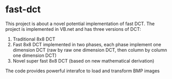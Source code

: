 # fast-dct
This project is about a novel potential implementation of fast DCT.
The project is implemented in VB.net and has three versions of DCT:
1. Traditional 8x8 DCT
2. Fast 8x8 DCT implemented in two phases, each phase implement one dimension DCT (raw by raw one dimension DCT, then column by column one dimension DCT)
3. Novel super fast 8x8 DCT (based on new mathematical derivation)

The code provides powerful interafce to load and transform BMP images

